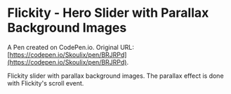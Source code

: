 # Flickity - Hero Slider with Parallax Background Images

A Pen created on CodePen.io. Original URL: [https://codepen.io/Skoulix/pen/BRJRPd](https://codepen.io/Skoulix/pen/BRJRPd).

Flickity slider with parallax background images.
The parallax effect is done with Flickity's scroll event.